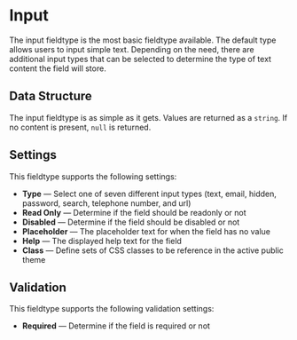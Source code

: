 # Input

The input fieldtype is the most basic fieldtype available. The default type allows users to input simple text. Depending on the need, there are additional input types that can be selected to determine the type of text content the field will store.

## Data Structure
The input fieldtype is as simple as it gets. Values are returned as a `string`. If no content is present, `null` is returned.

## Settings
This fieldtype supports the following settings:

- **Type** &mdash; Select one of seven different input types (text, email, hidden, password, search, telephone number, and url)
- **Read Only** &mdash; Determine if the field should be readonly or not
- **Disabled** &mdash; Determine if the field should be disabled or not
- **Placeholder** &mdash; The placeholder text for when the field has no value
- **Help** &mdash; The displayed help text for the field
- **Class** &mdash; Define sets of CSS classes to be reference in the active public theme

## Validation
This fieldtype supports the following validation settings:

- **Required** &mdash; Determine if the field is required or not
